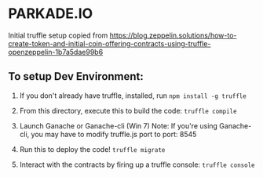 # PARKADE.IO

Initial truffle setup copied from https://blog.zeppelin.solutions/how-to-create-token-and-initial-coin-offering-contracts-using-truffle-openzeppelin-1b7a5dae99b6

## To setup Dev Environment:
1. If you don't already have truffle, installed, run
``` npm install -g truffle ```

2. From this directory, execute this to build the code:
``` truffle compile ```

3. Launch Ganache or Ganache-cli (Win 7)
Note: If you're using Ganache-cli, you may have to modify truffle.js port to port: 8545

4. Run this to deploy the code!
``` truffle migrate ```

5. Interact with the contracts by firing up a truffle console:
``` truffle console ```